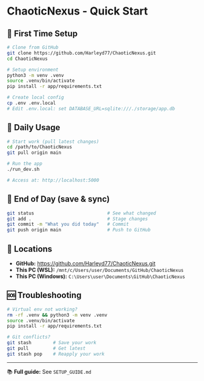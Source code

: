 # ChaoticNexus - Quick Start

## 🎯 First Time Setup

```bash
# Clone from GitHub
git clone https://github.com/Harleyd77/ChaoticNexus.git
cd ChaoticNexus

# Setup environment
python3 -m venv .venv
source .venv/bin/activate
pip install -r app/requirements.txt

# Create local config
cp .env .env.local
# Edit .env.local: set DATABASE_URL=sqlite:///./storage/app.db
```

## 🚀 Daily Usage

```bash
# Start work (pull latest changes)
cd /path/to/ChaoticNexus
git pull origin main

# Run the app
./run_dev.sh

# Access at: http://localhost:5000
```

## 💾 End of Day (save & sync)

```bash
git status                           # See what changed
git add .                            # Stage changes
git commit -m "What you did today"   # Commit
git push origin main                 # Push to GitHub
```

## 📍 Locations

- **GitHub:** https://github.com/Harleyd77/ChaoticNexus.git
- **This PC (WSL):** `/mnt/c/Users/user/Documents/GitHub/ChaoticNexus`
- **This PC (Windows):** `C:\Users\user\Documents\GitHub\ChaoticNexus`

## 🆘 Troubleshooting

```bash
# Virtual env not working?
rm -rf .venv && python3 -m venv .venv
source .venv/bin/activate
pip install -r app/requirements.txt

# Git conflicts?
git stash        # Save your work
git pull         # Get latest
git stash pop    # Reapply your work
```

---

📚 **Full guide:** See `SETUP_GUIDE.md`
